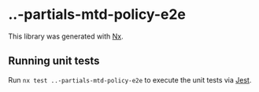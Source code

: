 # ..-partials-mtd-policy-e2e

This library was generated with [Nx](https://nx.dev).

## Running unit tests

Run `nx test ..-partials-mtd-policy-e2e` to execute the unit tests via [Jest](https://jestjs.io).
